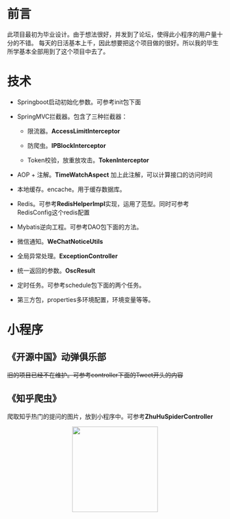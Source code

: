 # 前言
此项目最初为毕业设计。由于想法很好，并发到了论坛，使得此小程序的用户量十分的不错。
每天的日活基本上千，因此想要把这个项目做的很好。所以我的毕生所学基本全部用到了这个项目中去了。

# 技术
- Springboot启动初始化参数。可参考init包下面

- SpringMVC拦截器。包含了三种拦截器：

  - 限流器。**AccessLimitInterceptor**
  
  - 防爬虫。**IPBlockInterceptor**
  
  - Token校验，放重放攻击。**TokenInterceptor**
  
- AOP + 注解。**TimeWatchAspect** 加上此注解，可以计算接口的访问时间

- 本地缓存。encache。用于缓存数据库。

- Redis。可参考**RedisHelperImpl**实现，运用了范型。同时可参考RedisConfig这个redis配置

- Mybatis逆向工程。可参考DAO包下面的方法。
- 微信通知。**WeChatNoticeUtils**

- 全局异常处理。**ExceptionController**

- 统一返回的参数。**OscResult**

- 定时任务。可参考schedule包下面的两个任务。

- 第三方包，properties多环境配置，环境变量等等。

# 小程序
## 《开源中国》动弹俱乐部
~~旧的项目已经不在维护。可参考controller下面的Tweet开头的内容~~

## 《知乎爬虫》
爬取知乎热门的提问的图片，放到小程序中。可参考**ZhuHuSpiderController**
<div align=center><img width="200" height="200" src="https://pic2.zhimg.com/50/v2-4c1f2eff30128ff7ce009dfc7778a3e3_r.jpg"/></div>